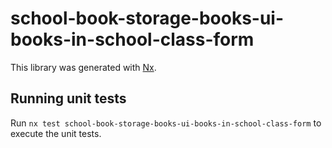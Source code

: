 # school-book-storage-books-ui-books-in-school-class-form

This library was generated with [Nx](https://nx.dev).

## Running unit tests

Run `nx test school-book-storage-books-ui-books-in-school-class-form` to execute the unit tests.
